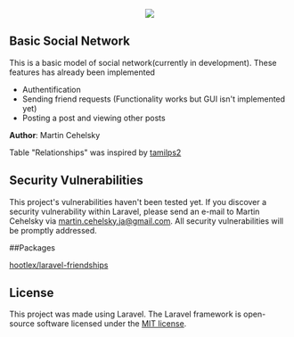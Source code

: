 <p align="center"><img src="https://laravel.com/assets/img/components/logo-laravel.svg"></p>

## Basic Social Network

This is a basic model of social network(currently in development). These features has already been implemented

- Authentification
- Sending friend requests (Functionality works but GUI isn't implemented yet)
- Posting a post and viewing other posts

**Author**: Martin Cehelsky


Table "Relationships" was inspired by [tamilps2](https://www.codedodle.com/2014/12/social-network-friends-database.html)
## Security Vulnerabilities

This project's vulnerabilities haven't been tested yet.
If you discover a security vulnerability within Laravel, please send an e-mail to Martin Cehelsky via [martin.cehelsky.ja@gmail.com](mailto:martin.cehelsky.ja@gmail.com). All security vulnerabilities will be promptly addressed.

##Packages

 [hootlex/laravel-friendships](https://github.com/hootlex/laravel-friendships)

## License

This project was made using Laravel.
The Laravel framework is open-source software licensed under the [MIT license](https://opensource.org/licenses/MIT).
